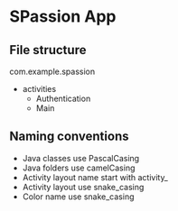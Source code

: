 # SPassion App

## File structure
com.example.spassion
- activities
  - Authentication
  - Main

## Naming conventions
- Java classes use PascalCasing
- Java folders use camelCasing
- Activity layout name start with activity_
- Activity layout use snake_casing
- Color name use snake_casing
